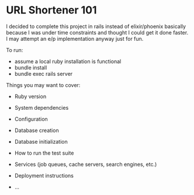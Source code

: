 # URL Shortener 101

I decided to complete this project in rails instead of elixir/phoenix basically because I was under time constraints and thought I could get it done faster. I may attempt an e/p implementation anyway just for fun.

To run:

* assume a local ruby installation is functional
* bundle install
* bundle exec rails server





Things you may want to cover:

* Ruby version

* System dependencies

* Configuration

* Database creation

* Database initialization

* How to run the test suite

* Services (job queues, cache servers, search engines, etc.)

* Deployment instructions

* ...

